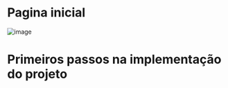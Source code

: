 #  Pagina inicial

![image](https://user-images.githubusercontent.com/89480113/169446987-202a8ff0-5da2-4fee-b3f7-d7ea649e854f.png)

# Primeiros passos na implementação do projeto
